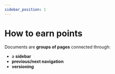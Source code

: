 ```yaml
---
sidebar_position: 1
---
```


# How to earn points

Documents are **groups of pages** connected through:

- a **sidebar**
- **previous/next navigation**
- **versioning**